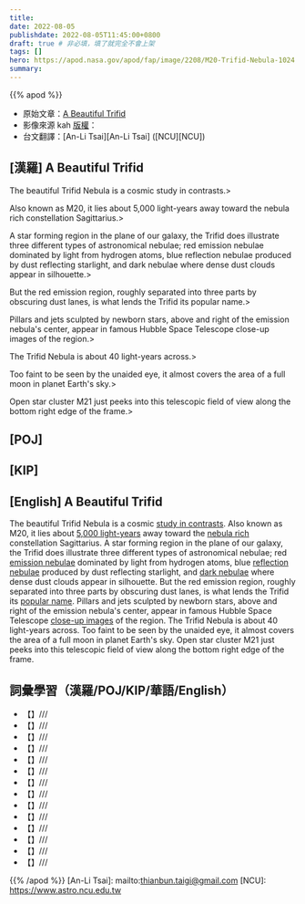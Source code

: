 ```yaml
---
title:
date: 2022-08-05
publishdate: 2022-08-05T11:45:00+0800
draft: true # 非必填，填了就完全不會上架
tags: []
hero: https://apod.nasa.gov/apod/fap/image/2208/M20-Trifid-Nebula-1024.jpg
summary:
---
```


{{% apod %}}

- 原始文章：[A Beautiful Trifid](https://apod.nasa.gov/apod/ap220805.html)
- 影像來源 kah [版權][copyright]：
- 台文翻譯：[An-Li Tsai][An-Li Tsai] ([NCU][NCU])

## [漢羅] A Beautiful Trifid
The beautiful Trifid Nebula is a cosmic study in contrasts.>

Also known as M20, it lies about 5,000 light-years away toward the nebula rich constellation Sagittarius.>

A star forming region in the plane of our galaxy, the Trifid does illustrate three different types of astronomical nebulae; red emission nebulae dominated by light from hydrogen atoms, blue reflection nebulae produced by dust reflecting starlight, and dark nebulae where dense dust clouds appear in silhouette.>

But the red emission region, roughly separated into three parts by obscuring dust lanes, is what lends the Trifid its popular name.>

Pillars and jets sculpted by newborn stars, above and right of the emission nebula's center, appear in famous Hubble Space Telescope close-up images of the region.>

The Trifid Nebula is about 40 light-years across.>

Too faint to be seen by the unaided eye, it almost covers the area of a full moon in planet Earth's sky.>

Open star cluster M21 just peeks into this telescopic field of view along the bottom right edge of the frame.>


## [POJ]

## [KIP]

## [English] A Beautiful Trifid
The beautiful Trifid Nebula is a cosmic [study in contrasts][study in contrasts].
Also known as M20, it lies about [5,000 light-years][5,000 light-years] away toward the [nebula rich][nebula rich] constellation Sagittarius.
A star forming region in the plane of our galaxy, the Trifid does illustrate three different types of astronomical nebulae; red [emission nebulae][emission nebulae] dominated by light from hydrogen atoms, blue [reflection nebulae][reflection nebulae] produced by dust reflecting starlight, and [dark nebulae][dark nebulae] where dense dust clouds appear in silhouette.
But the red emission region, roughly separated into three parts by obscuring dust lanes, is what lends the Trifid its [popular name][popular name].
Pillars and jets sculpted by newborn stars, above and right of the emission nebula's center, appear in famous Hubble Space Telescope [close-up images][close-up images] of the region.
The Trifid Nebula is about 40 light-years across.
Too faint to be seen by the unaided eye, it almost covers the area of a full moon in planet Earth's sky.
Open star cluster M21 just peeks into this telescopic field of view along the bottom right edge of the frame.

## 詞彙學習（漢羅/POJ/KIP/華語/English）
- 【】///
- 【】///
- 【】///
- 【】///
- 【】///
- 【】///
- 【】///
- 【】///
- 【】///
- 【】///
- 【】///
- 【】///
- 【】///
- 【】///

{{% /apod %}}
[An-Li Tsai]: mailto:thianbun.taigi@gmail.com
[NCU]: https://www.astro.ncu.edu.tw

[copyright]: https://apod.nasa.gov/apod/fap/lib/about_apod.html#srapply

[study in contrasts]:http://www.messier.seds.org/m/m020.html
[5,000 light-years]:http://www.atlasoftheuniverse.com/5000lys.html
[nebula rich]:https://apod.nasa.gov/apod/ap130712.html
[emission nebulae]:https://apod.nasa.gov/apod/ap080424.html
[reflection nebulae]:https://apod.nasa.gov/apod/ap090521.html
[dark nebulae]:https://apod.nasa.gov/apod/ap090522.html
[popular name]:http://en.wikipedia.org/wiki/Trifid_Nebula
[close-up images]:http://hubblesite.org/image/915/news_release/1999-42
